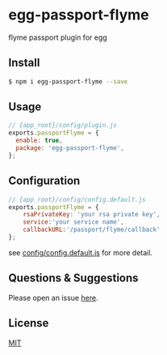 # egg-passport-flyme

flyme passport plugin for egg

## Install

```bash
$ npm i egg-passport-flyme --save
```

## Usage

```js
// {app_root}/config/plugin.js
exports.passportFlyme = {
  enable: true,
  package: 'egg-passport-flyme',
};
```

## Configuration

```js
// {app_root}/config/config.default.js
exports.passportFlyme = {
    rsaPrivateKey: 'your rsa private key',
    service:'your service name',
    callbackURL:'/passport/flyme/callback'
};
```

see [config/config.default.js](config/config.default.js) for more detail.


## Questions & Suggestions

Please open an issue [here](https://github.com/eggjs/egg/issues).

## License

[MIT](LICENSE)
